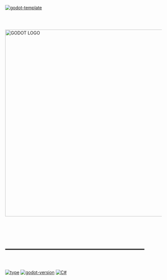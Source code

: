 [![godot-template](https://img.shields.io/badge/GODOT_|-TEMPLATE-5C2D91.svg?style=for-the-badge)](https://github.com/Ramon-Sd/Godot-Template3D)

<br><br>
<p align="left">
  <a href="https://godotengine.org/">
    <img src="https://godotengine.org/themes/godotengine/assets/logo_dark.svg" width="600" alt="GODOT LOGO">
  </a>
</p>

<br><br>
# ――――――――――――――――

<br>

[![type](https://img.shields.io/badge/Type_|-Template-ffe600?style=for-the-badge&logo=none&logoColor=white)](https://github.com/Ramon-Sd/Godot-Template3D)
[![godot-version](https://img.shields.io/badge/GODOT_|-3.5x-0000FF?style=for-the-badge&logo=none&logoColor=white)](https://github.com/Ramon-Sd/Godot-Template3D)
[![C#](https://img.shields.io/badge/Language_|-C%23-06d14d?style=for-the-badge&logo=none&logoColor=white)](https://learn.microsoft.com/pt-br/dotnet/csharp/)
